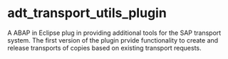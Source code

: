 adt_transport_utils_plugin
==========================

A ABAP in Eclipse plug in providing additional tools for the SAP transport system. 
The first version of the plugin prvide functionality to create and release transports of copies based on existing 
transport requests.
